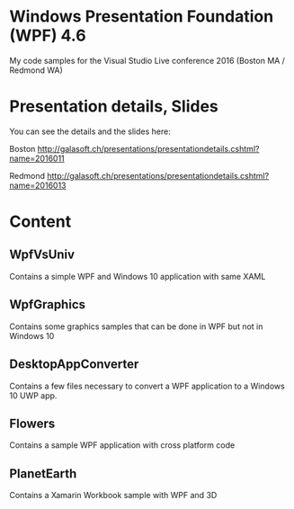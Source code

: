 # Windows Presentation Foundation (WPF) 4.6

My code samples for the Visual Studio Live conference 2016 (Boston MA / Redmond WA)

# Presentation details, Slides

You can see the details and the slides here:

Boston
http://galasoft.ch/presentations/presentationdetails.cshtml?name=2016011

Redmond
http://galasoft.ch/presentations/presentationdetails.cshtml?name=2016013

# Content

## WpfVsUniv

Contains a simple WPF and Windows 10 application with same XAML

## WpfGraphics

Contains some graphics samples that can be done in WPF but not in Windows 10

## DesktopAppConverter

Contains a few files necessary to convert a WPF application to a Windows 10 UWP app.

## Flowers

Contains a sample WPF application with cross platform code

## PlanetEarth

Contains a Xamarin Workbook sample with WPF and 3D